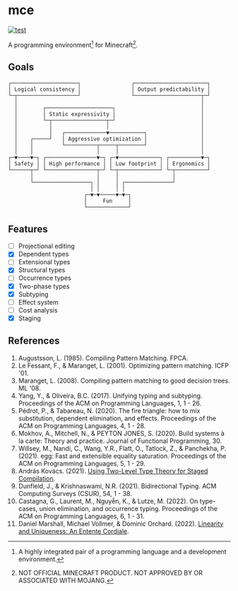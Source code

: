 # mce

[![test](https://github.com/mcenv/mce/actions/workflows/test.yml/badge.svg)](https://github.com/mcenv/mce/actions/workflows/test.yml)

A programming environment[^1] for Minecraft[^2].

## Goals

    ┌─────────────────────┐                ┌───────────────────────┐
    │ Logical consistency │                │ Output predictability │
    └─┬───────────────────┘                └─────────────────────┬─┘
      │                                                          │
      │        ┌─────────────────────┐                           │
      │        │ Static expressivity │                           │
      │        └─┬─────────────────┬─┘                           │
      │          │                 │                             │
      │          │   ┌─────────────▼───────────┐                 │
      │    ┌─────┘   │ Aggressive optimization │                 │
      │    │         └──────────┬─────┬────────┘                 │
      │    │                    │     │                          │
    ┌─▼────▼─┐ ┌────────────────▼─┐ ┌─▼─────────────┐ ┌──────────▼─┐
    │ Safety │ │ High performance │ │ Low footprint │ │ Ergonomics │
    └──────┬─┘ └────────────────┬─┘ └─┬─────────────┘ └─┬──────────┘
           │                    │     │                 │
           └──────────────────┐ │     │ ┌───────────────┘
                              │ │     │ │
                            ┌─▼─▼─────▼─▼─┐
                            │     Fun     │
                            └─────────────┘

## Features

- [ ] Projectional editing
- [x] Dependent types
- [ ] Extensional types
- [x] Structural types
- [ ] Occurrence types
- [x] Two-phase types
- [x] Subtyping
- [ ] Effect system
- [ ] Cost analysis
- [x] Staging

## References

1. Augustsson, L. (1985). Compiling Pattern Matching. FPCA.
2. Le Fessant, F., & Maranget, L. (2001). Optimizing pattern matching. ICFP '01.
3. Maranget, L. (2008). Compiling pattern matching to good decision trees. ML '08.
4. Yang, Y., & Oliveira, B.C. (2017). Unifying typing and subtyping. Proceedings of the ACM on Programming Languages, 1, 1 - 26.
5. Pédrot, P., & Tabareau, N. (2020). The fire triangle: how to mix substitution, dependent elimination, and effects. Proceedings of the ACM on Programming Languages, 4, 1 - 28.
6. Mokhov, A., Mitchell, N., & PEYTON JONES, S. (2020). Build systems à la carte: Theory and practice. Journal of Functional Programming, 30.
7. Willsey, M., Nandi, C., Wang, Y.R., Flatt, O., Tatlock, Z., & Panchekha, P. (2021). egg: Fast and extensible equality saturation. Proceedings of the ACM on Programming Languages, 5, 1 - 29.
8. András Kovács. (2021). [Using Two-Level Type Theory for Staged Compilation](https://github.com/AndrasKovacs/staged/blob/main/types2021/abstract.pdf).
9. Dunfield, J., & Krishnaswami, N.R. (2021). Bidirectional Typing. ACM Computing Surveys (CSUR), 54, 1 - 38.
10. Castagna, G., Laurent, M., Nguyễn, K., & Lutze, M. (2022). On type-cases, union elimination, and occurrence typing. Proceedings of the ACM on Programming Languages, 6, 1 - 31.
11. Daniel Marshall, Michael Vollmer, & Dominic Orchard. (2022). [Linearity and Uniqueness: An Entente Cordiale](https://starsandspira.ls/docs/esop22-draft.pdf).

[^1]: A highly integrated pair of a programming language and a development environment.
[^2]: NOT OFFICIAL MINECRAFT PRODUCT. NOT APPROVED BY OR ASSOCIATED WITH MOJANG.

